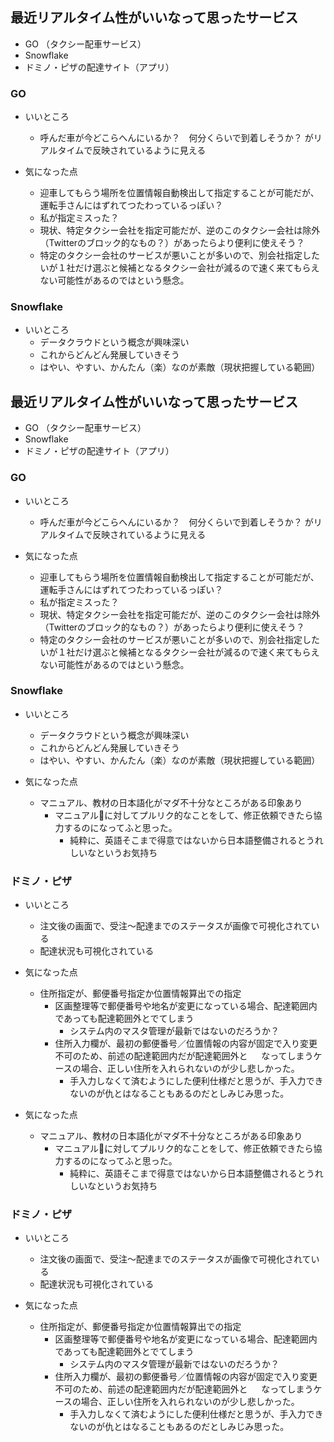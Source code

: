 
## 最近リアルタイム性がいいなって思ったサービス

- GO （タクシー配車サービス）
- Snowflake
- ドミノ・ピザの配達サイト（アプリ）


### GO
- いいところ
  - 呼んだ車が今どこらへんにいるか？　何分くらいで到着しそうか？ がリアルタイムで反映されているように見える   

- 気になった点
  - 迎車してもらう場所を位置情報自動検出して指定することが可能だが、運転手さんにはずれてつたわっているっぽい？
   - 私が指定ミスった？
  - 現状、特定タクシー会社を指定可能だが、逆のこのタクシー会社は除外（Twitterのブロック的なもの？）があったらより便利に使えそう？
   - 特定のタクシー会社のサービスが悪いことが多いので、別会社指定したいが１社だけ選ぶと候補となるタクシー会社が減るので速く来てもらえない可能性があるのではという懸念。

### Snowflake
- いいところ
    - データクラウドという概念が興味深い
    - これからどんどん発展していきそう
    - はやい、やすい、かんたん（楽）なのが素敵（現状把握している範囲）

## 最近リアルタイム性がいいなって思ったサービス

- GO （タクシー配車サービス）
- Snowflake
- ドミノ・ピザの配達サイト（アプリ）


### GO
- いいところ
  - 呼んだ車が今どこらへんにいるか？　何分くらいで到着しそうか？ がリアルタイムで反映されているように見える   

- 気になった点
  - 迎車してもらう場所を位置情報自動検出して指定することが可能だが、運転手さんにはずれてつたわっているっぽい？
   - 私が指定ミスった？
  - 現状、特定タクシー会社を指定可能だが、逆のこのタクシー会社は除外（Twitterのブロック的なもの？）があったらより便利に使えそう？
   - 特定のタクシー会社のサービスが悪いことが多いので、別会社指定したいが１社だけ選ぶと候補となるタクシー会社が減るので速く来てもらえない可能性があるのではという懸念。

### Snowflake
- いいところ
    - データクラウドという概念が興味深い
    - これからどんどん発展していきそう
    - はやい、やすい、かんたん（楽）なのが素敵（現状把握している範囲）

- 気になった点
    - マニュアル、教材の日本語化がマダ不十分なところがある印象あり
      - マニュアルに対してプルリク的なことをして、修正依頼できたら協力するのになってふと思った。
        - 純粋に、英語そこまで得意ではないから日本語整備されるとうれしいなというお気持ち
      
### ドミノ・ピザ
- いいところ
   - 注文後の画面で、受注〜配達までのステータスが画像で可視化されている
   - 配達状況も可視化されている       

- 気になった点
   - 住所指定が、郵便番号指定か位置情報算出での指定
      - 区画整理等で郵便番号や地名が変更になっている場合、配達範囲内であっても配達範囲外とでてしまう
        - システム内のマスタ管理が最新ではないのだろうか？
      - 住所入力欄が、最初の郵便番号／位置情報の内容が固定で入り変更不可のため、前述の配達範囲内だが配達範囲外と
      　 なってしまうケースの場合、正しい住所を入れられないのが少し悲しかった。
        - 手入力しなくて済むようにした便利仕様だと思うが、手入力できないのが仇とはなることもあるのだとしみじみ思った。
- 気になった点
    - マニュアル、教材の日本語化がマダ不十分なところがある印象あり
        - マニュアルに対してプルリク的なことをして、修正依頼できたら協力するのになってふと思った。
            - 純粋に、英語そこまで得意ではないから日本語整備されるとうれしいなというお気持ち
      
### ドミノ・ピザ
- いいところ
   - 注文後の画面で、受注〜配達までのステータスが画像で可視化されている
   - 配達状況も可視化されている       

- 気になった点
   - 住所指定が、郵便番号指定か位置情報算出での指定
      - 区画整理等で郵便番号や地名が変更になっている場合、配達範囲内であっても配達範囲外とでてしまう
        - システム内のマスタ管理が最新ではないのだろうか？
      - 住所入力欄が、最初の郵便番号／位置情報の内容が固定で入り変更不可のため、前述の配達範囲内だが配達範囲外と
      　 なってしまうケースの場合、正しい住所を入れられないのが少し悲しかった。
         - 手入力しなくて済むようにした便利仕様だと思うが、手入力できないのが仇とはなることもあるのだとしみじみ思った。
